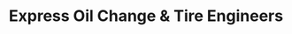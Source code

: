 ---
title: "Express Oil Change & Tire Engineers"
url: /snellville/express-oil-change-and-tire-engineers/
shop: tyres
---